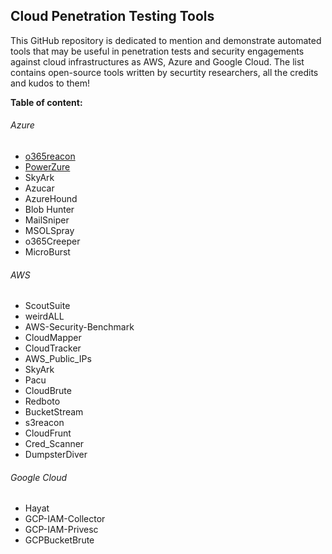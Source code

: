 ## Cloud Penetration Testing Tools

This GitHub repository is dedicated to mention and demonstrate automated tools that may be useful in penetration tests and security engagements against cloud infrastructures as AWS, Azure and Google Cloud.
The list contains open-source tools written by securtity researchers, all the credits and kudos to them! 

**Table of content:**

###### Azure

* [o365reacon](./Azure/o365reacon.md)
* [PowerZure](./Azure/PowerZure.md)
* SkyArk
* Azucar
* AzureHound
* Blob Hunter
* MailSniper
* MSOLSpray
* o365Creeper
* MicroBurst

###### AWS
* ScoutSuite
* weirdALL
* AWS-Security-Benchmark
* CloudMapper
* CloudTracker
* AWS_Public_IPs
* SkyArk
* Pacu
* CloudBrute
* Redboto
* BucketStream
* s3reacon
* CloudFrunt
* Cred_Scanner
* DumpsterDiver
    
###### Google Cloud
* Hayat
* GCP-IAM-Collector 
* GCP-IAM-Privesc
* GCPBucketBrute
